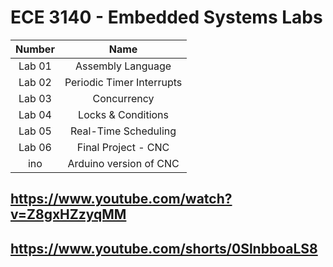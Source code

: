 # ECE 3140 - Embedded Systems Labs

| Number |            Name           |
|:------:|:-------------------------:|
| Lab 01 |     Assembly Language     |
| Lab 02 | Periodic Timer Interrupts |
| Lab 03 |        Concurrency        |
| Lab 04 |    Locks & Conditions     |
| Lab 05 |    Real-Time Scheduling   |
| Lab 06 |    Final Project - CNC    |   
|   ino  |   Arduino version of CNC  |  

## https://www.youtube.com/watch?v=Z8gxHZzyqMM
## https://www.youtube.com/shorts/0SlnbboaLS8
